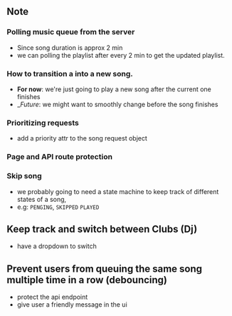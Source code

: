 

## Note
  
### Polling music queue from the server
- Since song duration is approx 2 min
- we can polling the playlist after every 2 min to get the updated playlist.


### How to transition a into a new song.
- __For now__: we're just going to play a new song  after the current one finishes
- __Future_: we might want to smoothly change before the song finishes


### Prioritizing requests
- add a priority attr to the song request object


### Page and API route protection



### Skip song
- we probably going to need a state machine to  keep track of different states of a song,
- e.g: `PENGING`, `SKIPPED` `PLAYED` 


## Keep track and switch between Clubs (Dj)
- have a dropdown to switch



## Prevent users from queuing the same song multiple time in a row (debouncing)
- protect the api endpoint
- give user a friendly message in the ui


